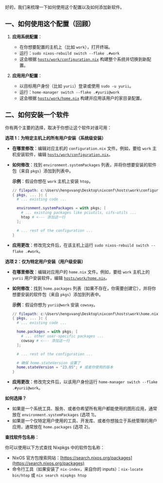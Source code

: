 好的，我们来梳理一下如何使用这个配置以及如何添加新软件。

## 一、如何使用这个配置（回顾）

1.  **应用系统配置**：
    -   在你想要配置的主机上（比如 `work`），打开终端。
    -   运行：`sudo nixos-rebuild switch --flake .#work`
    -   这会根据 [`hosts/work/configuration.nix`](hosts/work/configuration.nix ) 构建整个系统并切换到新配置。

2.  **应用用户配置**：
    -   以目标用户身份（比如 `yurii`）登录或使用 `sudo -u yurii`。
    -   运行：`home-manager switch --flake .#yurii@work`
    -   这会根据 [`hosts/work/home.nix`](hosts/work/home.nix ) 构建并应用该用户的家目录配置。

## 二、如何安装一个软件

你有两个主要的选择，取决于你想让这个软件对谁可用：

**选项 1：为特定主机上的所有用户安装（系统级安装）**

-   **在哪里修改**：编辑对应主机的 `configuration.nix` 文件。例如，要给 `work` 主机安装软件，编辑 [`hosts/work/configuration.nix`](hosts/work/configuration.nix )。
-   **如何修改**：找到 `environment.systemPackages` 列表，并将你想要安装的软件包（来自 `pkgs`）添加到列表中。

    **示例**：假设你想在 `work` 主机上安装 `htop`。

    ```nix
    // filepath: c:\Users\hengvvang\Desktop\nixconf\hosts\work\configuration.nix
    { pkgs, ... }: {
      # ... existing code ...

      environment.systemPackages = with pkgs; [
        # ... existing packages like pciutils, cifs-utils ...
        htop # <--- 添加这一行
      ];

      # ... rest of the configuration ...
    }
    ```

-   **应用更改**：修改完文件后，在该主机上运行 `sudo nixos-rebuild switch --flake .#work`。

**选项 2：仅为特定用户安装（用户级安装）**

-   **在哪里修改**：编辑对应用户的 `home.nix` 文件。例如，要给 `work` 主机上的 `yurii` 用户安装软件，编辑 [`hosts/work/home.nix`](hosts/work/home.nix )。
-   **如何修改**：找到 `home.packages` 列表（如果不存在，你需要创建它），并将你想要安装的软件包（来自 `pkgs`）添加到列表中。

    **示例**：假设你想为 `yurii@work` 安装 `cowsay`。

    ```nix
    // filepath: c:\Users\hengvvang\Desktop\nixconf\hosts\work\home.nix
    { pkgs, ... }: {
      # ... existing code ...

      home.packages = with pkgs; [
        # ... other user-specific packages ...
        cowsay # <--- 添加这一行
      ];

      # ... rest of the configuration ...

      # 确保 home.stateVersion 设置了
      home.stateVersion = "23.05"; # 或者你使用的版本
    }
    ```

-   **应用更改**：修改完文件后，以该用户身份运行 `home-manager switch --flake .#yurii@work`。

**如何选择？**

-   如果是一个系统工具、服务、或者你希望所有用户都能使用的图形应用，通常放在 `environment.systemPackages` (选项 1)。
-   如果是一个仅特定用户使用的工具、开发库、或者你想独立于系统管理的用户应用，通常放在 `home.packages` (选项 2)。

**查找软件包名称**：

你可以使用以下方式查找 Nixpkgs 中的软件包名称：
-   NixOS 官方包搜索网站：[https://search.nixos.org/packages](https://search.nixos.org/packages)
-   命令行工具（如果安装了 `nix-index`，来自你的 inputs）：`nix-locate bin/htop` 或 `nix search nixpkgs htop`
